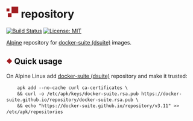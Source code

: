 # ![](https://github.com/docker-suite/artwork/raw/master/logo/png/logo_32.png) repository
[![Build Status](http://jenkins.hexocube.fr/job/docker-suite/job/repository/badge/icon?color=green&style=flat-square)](http://jenkins.hexocube.fr/job/docker-suite/job/repository/)
[![License: MIT](https://img.shields.io/badge/License-MIT-brightgreen.svg?style=flat-square)](https://opensource.org/licenses/MIT)

[Alpine][alpine] repository for [docker-suite (dsuite)][docker-suite] images.


## ![](https://github.com/docker-suite/artwork/raw/master/various/pin/png/pin_16.png) Quick usage

On Alpine Linux add [docker-suite (dsuite)][docker-suite] repository and make it trusted:

```
    apk add --no-cache curl ca-certificates \
    && curl -o /etc/apk/keys/docker-suite.rsa.pub https://docker-suite.github.io/repository/docker-suite.rsa.pub \
    && echo "https://docker-suite.github.io/repository/v3.11" >> /etc/apk/repositories
```

[alpine]: http://alpinelinux.org/
[docker-suite]: https://github.com/docker-suite/
